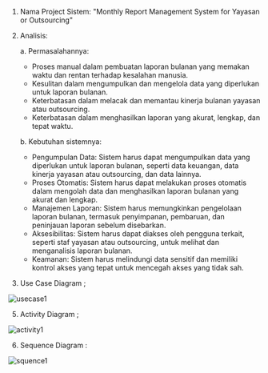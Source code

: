 1. Nama Project Sistem: "Monthly Report Management System for Yayasan or Outsourcing"

2. Analisis:

   a. Permasalahannya:
      - Proses manual dalam pembuatan laporan bulanan yang memakan waktu dan rentan terhadap kesalahan manusia.
      - Kesulitan dalam mengumpulkan dan mengelola data yang diperlukan untuk laporan bulanan.
      - Keterbatasan dalam melacak dan memantau kinerja bulanan yayasan atau outsourcing.
      - Keterbatasan dalam menghasilkan laporan yang akurat, lengkap, dan tepat waktu.

   b. Kebutuhan sistemnya:
      - Pengumpulan Data: Sistem harus dapat mengumpulkan data yang diperlukan untuk laporan bulanan, seperti data keuangan, data kinerja yayasan atau outsourcing, dan data lainnya.
      - Proses Otomatis: Sistem harus dapat melakukan proses otomatis dalam mengolah data dan menghasilkan laporan bulanan yang akurat dan lengkap.
      - Manajemen Laporan: Sistem harus memungkinkan pengelolaan laporan bulanan, termasuk penyimpanan, pembaruan, dan peninjauan laporan sebelum disebarkan.
      - Aksesibilitas: Sistem harus dapat diakses oleh pengguna terkait, seperti staf yayasan atau outsourcing, untuk melihat dan menganalisis laporan bulanan.
      - Keamanan: Sistem harus melindungi data sensitif dan memiliki kontrol akses yang tepat untuk mencegah akses yang tidak sah.

3. Use Case Diagram ;

![usecase1](https://github.com/Agussetiaa/SistemLapbulyayasan/assets/115542822/3958b609-51b7-4633-ae81-9fc78fe18cdf)

5. Activity Diagram ;

![activity1](https://github.com/Agussetiaa/SistemLapbulyayasan/assets/115542822/0c923a87-cb76-4788-82f6-dd4708e487ae)

6. Sequence Diagram :

![squence1](https://github.com/Agussetiaa/SistemLapbulyayasan/assets/115542822/ec5dc69c-b06f-43a2-a517-4039bd472e3c)
